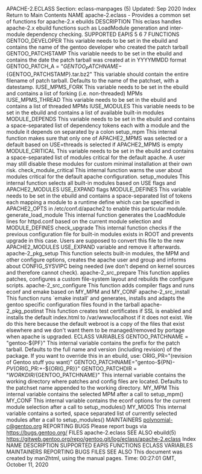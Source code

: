 APACHE-2.ECLASS
Section: eclass-manpages (5)
Updated: Sep 2020
Index Return to Main Contents
NAME
apache-2.eclass - Provides a common set of functions for apache-2.x ebuilds
DESCRIPTION
This eclass handles apache-2.x ebuild functions such as LoadModule generation and inter-module dependency checking.
SUPPORTED EAPIS
5 6 7
FUNCTIONS
GENTOO_DEVELOPER
This variable needs to be set in the ebuild and contains the name of the gentoo developer who created the patch tarball
GENTOO_PATCHSTAMP
This variable needs to be set in the ebuild and contains the date the patch tarball was created at in YYYYMMDD format
GENTOO_PATCH_A = "${GENTOO_PATCHNAME}-${GENTOO_PATCHSTAMP}.tar.bz2"
This variable should contain the entire filename of patch tarball. Defaults to the name of the patchset, with a datestamp.
IUSE_MPMS_FORK
This variable needs to be set in the ebuild and contains a list of forking (i.e. non-threaded) MPMs
IUSE_MPMS_THREAD
This variable needs to be set in the ebuild and contains a list of threaded MPMs
IUSE_MODULES
This variable needs to be set in the ebuild and contains a list of available built-in modules
MODULE_DEPENDS
This variable needs to be set in the ebuild and contains a space-separated list of dependency tokens each with a module and the module it depends on separated by a colon
setup_mpm
This internal function makes sure that only one of APACHE2_MPMS was selected or a default based on USE=threads is selected if APACHE2_MPMS is empty
MODULE_CRITICAL
This variable needs to be set in the ebuild and contains a space-separated list of modules critical for the default apache. A user may still disable these modules for custom minimal installation at their own risk.
check_module_critical
This internal function warns the user about modules critical for the default apache configuration.
setup_modules
This internal function selects all built-in modules based on USE flags and APACHE2_MODULES USE_EXPAND flags
MODULE_DEFINES
This variable needs to be set in the ebuild and contains a space-separated list of tokens each mapping a module to a runtime define which can be specified in APACHE2_OPTS in /etc/conf.d/apache2 to enable this particular module.
generate_load_module
This internal function generates the LoadModule lines for httpd.conf based on the current module selection and MODULE_DEFINES
check_upgrade
This internal function checks if the previous configuration file for built-in modules exists in ROOT and prevents upgrade in this case. Users are supposed to convert this file to the new APACHE2_MODULES USE_EXPAND variable and remove it afterwards.
apache-2_pkg_setup
This function selects built-in modules, the MPM and other configure options, creates the apache user and group and informs about CONFIG_SYSVIPC being needed (we don't depend on kernel sources and therefore cannot check).
apache-2_src_prepare
This function applies patches, configures a custom file-system layout and rebuilds the configure scripts.
apache-2_src_configure
This function adds compiler flags and runs econf and emake based on MY_MPM and MY_CONF
apache-2_src_install
This function runs `emake install' and generates, installs and adapts the gentoo specific configuration files found in the tarball
apache-2_pkg_postinst
This function creates test certificates if SSL is enabled and installs the default index.html to /var/www/localhost if it does not exist. We do this here because the default webroot is a copy of the files that exist elsewhere and we don't want them to be managed/removed by portage when apache is upgraded.
ECLASS VARIABLES
GENTOO_PATCHNAME = "gentoo-${PF}"
This internal variable contains the prefix for the patch tarball. Defaults to the full name and version (including revision) of the package. If you want to override this in an ebuild, use: ORIG_PR="(revision of Gentoo stuff you want)" GENTOO_PATCHNAME="gentoo-${PN}-${PV}${ORIG_PR:+-${ORIG_PR}}"
GENTOO_PATCHDIR = "${WORKDIR}/${GENTOO_PATCHNAME}"
This internal variable contains the working directory where patches and config files are located. Defaults to the patchset name appended to the working directory.
MY_MPM
This internal variable contains the selected MPM after a call to setup_mpm()
MY_CONF
This internal variable contains the econf options for the current module selection after a call to setup_modules()
MY_MODS
This internal variable contains a sorted, space separated list of currently selected modules after a call to setup_modules()
MAINTAINERS
polynomial-c@gentoo.org
REPORTING BUGS
Please report bugs via https://bugs.gentoo.org/
FILES
apache-2.eclass
SEE ALSO
ebuild(5)
https://gitweb.gentoo.org/repo/gentoo.git/log/eclass/apache-2.eclass
Index
NAME
DESCRIPTION
SUPPORTED EAPIS
FUNCTIONS
ECLASS VARIABLES
MAINTAINERS
REPORTING BUGS
FILES
SEE ALSO
This document was created by man2html, using the manual pages.
Time: 00:27:01 GMT, October 11, 2020